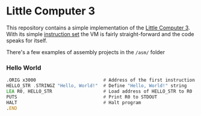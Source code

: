 # Little Computer 3
This repository contains a simple implementation of the [Little Computer 3](https://en.wikipedia.org/wiki/Little_Computer_3). With its simple [instruction set](https://www.jmeiners.com/lc3-vm/supplies/lc3-isa.pdf) the VM is fairly straight-forward and the code speaks for itself.

There's a few examples of assembly projects in the `/asm/` folder

### Hello World
```asm
.ORIG x3000                         # Address of the first instruction
HELLO_STR .STRINGZ "Hello, World!"  # Define "Hello, World!" string
LEA R0, HELLO_STR                   # Load address of HELLO_STR to R0
PUTS                                # Print R0 to STDOUT
HALT                                # Halt program
.END
```
